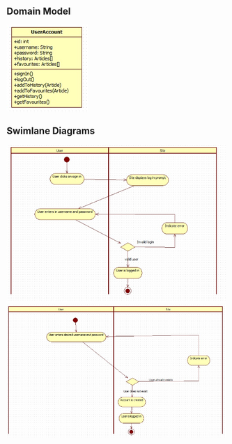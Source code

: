 ## Domain Model

![](./Images/domain-2.jpg)

## Swimlane Diagrams

![](./Images/swimlane-signin.jpg)
![](./Images/swimlane-register.jpg)
